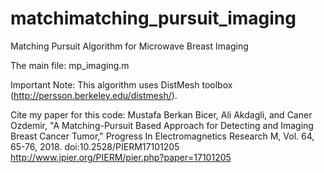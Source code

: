# matchimatching_pursuit_imaging
Matching Pursuit Algorithm for Microwave Breast Imaging

The main file: mp_imaging.m

Important Note: This algorithm uses DistMesh toolbox (http://persson.berkeley.edu/distmesh/).

Cite my paper for this code:
Mustafa Berkan Bicer, Ali Akdagli, and Caner Ozdemir, "A Matching-Pursuit Based Approach for Detecting and Imaging Breast Cancer Tumor," Progress In Electromagnetics Research M, Vol. 64, 65-76, 2018.
doi:10.2528/PIERM17101205
http://www.jpier.org/PIERM/pier.php?paper=17101205